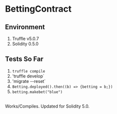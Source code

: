 # BettingContract
## Environment
1. Truffle v5.0.7
1. Solidity 0.5.0
## Tests So Far
1. `truffle compile`
1. 'truffle develop`
1. 'migrate --reset`
1. `Betting.deployed().then((b) => {betting = b;})`
1. `betting.makebet("blue")`
<br /> 
Works/Compiles. Updated for Solidity 5.0.
